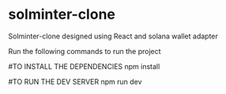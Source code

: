 # solminter-clone
Solminter-clone designed using React and solana wallet adapter

Run the following commands to run the project

#TO INSTALL THE DEPENDENCIES
npm install

#TO RUN THE DEV SERVER
npm run dev
